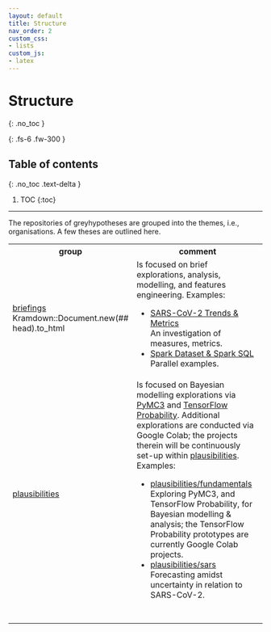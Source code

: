 ```yaml
---
layout: default
title: Structure
nav_order: 2
custom_css:
- lists
custom_js:
- latex
---
```


# Structure
{: .no_toc }

{: .fs-6 .fw-300 }

## Table of contents
{: .no_toc .text-delta }

1. TOC
{:toc}

---

The repositories of greyhypotheses are grouped into the themes, i.e., organisations.  A few theses are outlined here.


<table>

  <tr>
      <th style="width:20%">group</th><th>comment</th>
  </tr>

  <tr>
    <td><a href="https://github.com/briefings" target="\_blank">briefings</a> Kramdown::Document.new(## head).to_html</td>
    <td>Is focused on brief explorations, analysis, modelling, and features engineering.  Examples:
      <ul><li><a href="https://briefings.github.io/briefings/sars" target="\_blank">SARS-CoV-2 Trends & Metrics</a><br>An investigation of measures, metrics.</li>
          <li><a href="https://briefings.github.io/briefings/spark-dataset-and-spark-sql" target="\_blank">Spark Dataset & Spark SQL</a><br>Parallel examples.</li></ul>
    </td>
  </tr>

  <tr>
    <td><a href="https://github.com/plausibilities" target="\_blank">plausibilities</a></td>    
    <td>Is focused on Bayesian modelling explorations via <a href="https://docs.pymc.io" target="\_blank">PyMC3</a> and <a href="https://www.tensorflow.org/probability/">TensorFlow Probability</a>.  Additional explorations are conducted via Google Colab; the projects therein will be continuously set-up within <a href="https://github.com/plausibilities" target="\_blank">plausibilities</a>.  Examples:
      <ul>
        <li><a href="https://github.com/plausibilities/fundamentals" target="\_blank">plausibilities/fundamentals</a><br/>Exploring PyMC3, and TensorFlow Probability, for Bayesian modelling & analysis; the TensorFlow Probability prototypes are currently Google Colab projects.</li>
        <li><a href="https://github.com/plausibilities/sars" target="\_blank">plausibilities/sars</a><br/>Forecasting amidst uncertainty in relation to SARS-CoV-2.</li>
      </ul>
    </td>
  </tr>

  <tr>
    <td>&nbsp;</td>
    <td>&nbsp;</td>
  </tr>

</table>









<br>
